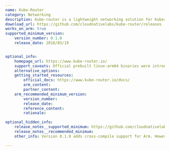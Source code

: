 ```yaml
---
name: Kube-Router
category: Networking
description: Kube-router is a lightweight networking solution for Kubernetes that replaces kube-proxy and kube-dns by handling routing, network policies, and service proxying using standard Linux networking tools.
download_url: https://github.com/cloudnativelabs/kube-router/releases
works_on_arm: true
supported_minimum_version:
    version_number: 0.1.0
    release_date: 2018/03/19


optional_info:
    homepage_url: https://www.kube-router.io/
    support_caveats: Official prebuilt linux-arm64 binaries were introduced in version 1.0.0-rc4, improving accessibility and eliminating the need for manual builds on Arm systems.
    alternative_options:
    getting_started_resources:
        official_docs: https://www.kube-router.io/docs/
        arm_content:
        partner_content:
    arm_recommended_minimum_version:
        version_number:
        release_date:
        reference_content:
        rationale:

optional_hidden_info:
    release_notes__supported_minimum: https://github.com/cloudnativelabs/kube-router/releases/tag/v0.1.0
    release_notes__recommended_minimum:
    other_info: Version 0.1.0 adds cross-compile support for Arm. However, the native build support for Arm is added in version [0.2.0-beta.8](https://github.com/cloudnativelabs/kube-router/releases/tag/v0.2.0-beta.8), and the official linux-arm64 kube-router binary is available from version [1.0.0-rc4](https://github.com/cloudnativelabs/kube-router/releases/tag/v1.0.0-rc4) on the GitHub releases.

---
```


